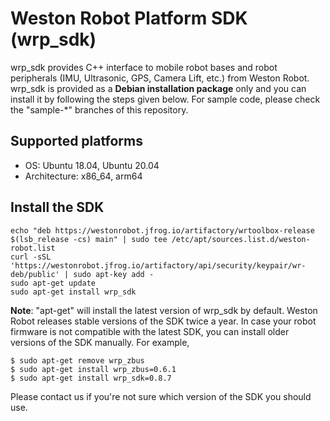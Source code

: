 # Weston Robot Platform SDK (wrp_sdk)

wrp_sdk provides C++ interface to mobile robot bases and robot peripherals (IMU, Ultrasonic, GPS, Camera Lift, etc.) from Weston Robot. wrp_sdk is provided as a **Debian installation package** only and you can install it by following the steps given below. For sample code, please check the "sample-*" branches of this repository. 

## Supported platforms

* OS: Ubuntu 18.04, Ubuntu 20.04
* Architecture: x86_64, arm64

## Install the SDK

```
echo "deb https://westonrobot.jfrog.io/artifactory/wrtoolbox-release $(lsb_release -cs) main" | sudo tee /etc/apt/sources.list.d/weston-robot.list
curl -sSL 'https://westonrobot.jfrog.io/artifactory/api/security/keypair/wr-deb/public' | sudo apt-key add -
sudo apt-get update
sudo apt-get install wrp_sdk
```

**Note**: "apt-get" will install the latest version of wrp_sdk by default. Weston Robot releases stable versions of the SDK twice a year. In case your robot firmware is not compatible with the latest SDK, you can install older versions of the SDK manually. For example,

```
$ sudo apt-get remove wrp_zbus
$ sudo apt-get install wrp_zbus=0.6.1
$ sudo apt-get install wrp_sdk=0.8.7
```
Please contact us if you're not sure which version of the SDK you should use.
